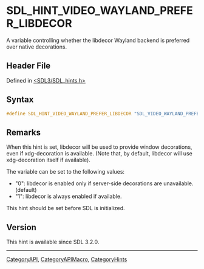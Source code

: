 # SDL_HINT_VIDEO_WAYLAND_PREFER_LIBDECOR

A variable controlling whether the libdecor Wayland backend is preferred over native decorations.

## Header File

Defined in [<SDL3/SDL_hints.h>](https://github.com/libsdl-org/SDL/blob/main/include/SDL3/SDL_hints.h)

## Syntax

```c
#define SDL_HINT_VIDEO_WAYLAND_PREFER_LIBDECOR "SDL_VIDEO_WAYLAND_PREFER_LIBDECOR"
```

## Remarks

When this hint is set, libdecor will be used to provide window decorations,
even if xdg-decoration is available. (Note that, by default, libdecor will
use xdg-decoration itself if available).

The variable can be set to the following values:

- "0": libdecor is enabled only if server-side decorations are unavailable.
  (default)
- "1": libdecor is always enabled if available.

This hint should be set before SDL is initialized.

## Version

This hint is available since SDL 3.2.0.

----
[CategoryAPI](CategoryAPI), [CategoryAPIMacro](CategoryAPIMacro), [CategoryHints](CategoryHints)

